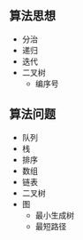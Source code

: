 
## 算法思想
* 分治
* 递归
* 迭代
* 二叉树
  * 编序号

## 算法问题
* 队列
* 栈
* 排序
* 数组
* 链表
* 二叉树
* 图
  * 最小生成树
  * 最短路径
